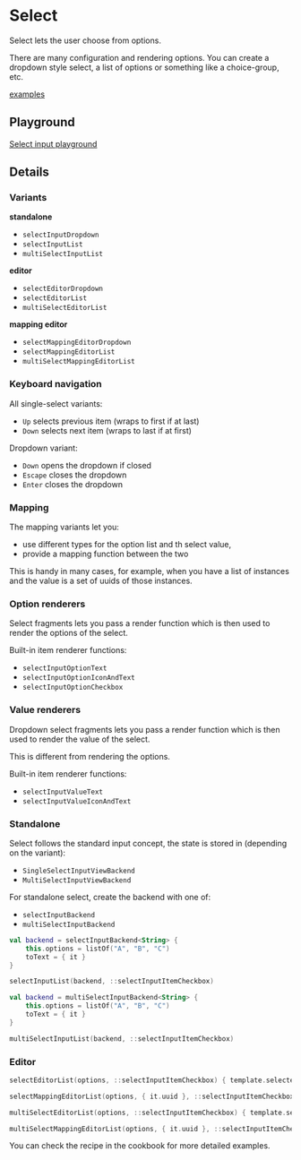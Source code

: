 # Select

Select lets the user choose from options.

There are many configuration and rendering options. You can create a dropdown style select, 
a list of options or something like a choice-group, etc.

[examples](actualize://example-group?name=selectInput)
 
## Playground

[Select input playground](actualize://cookbook/input/select/playground)

## Details

### Variants

**standalone**

* `selectInputDropdown`
* `selectInputList`
* `multiSelectInputList`

**editor**

* `selectEditorDropdown`
* `selectEditorList`
* `multiSelectEditorList`

**mapping editor**

* `selectMappingEditorDropdown`
* `selectMappingEditorList`
* `multiSelectMappingEditorList`

### Keyboard navigation

All single-select variants:

- `Up` selects previous item (wraps to first if at last)
- `Down` selects next item (wraps to last if at first)

Dropdown variant:

- `Down` opens the dropdown if closed
- `Escape` closes the dropdown
- `Enter` closes the dropdown

### Mapping

The mapping variants let you:

* use different types for the option list and th select value,
* provide a mapping function between the two

This is handy in many cases, for example, when you have a list of instances and the value
is a set of uuids of those instances.

### Option renderers

Select fragments lets you pass a render function which is then used to render the options
of the select.

Built-in item renderer functions:

* `selectInputOptionText`
* `selectInputOptionIconAndText`
* `selectInputOptionCheckbox`

### Value renderers

Dropdown select fragments lets you pass a render function which is then used to render the value
of the select.

This is different from rendering the options.

Built-in item renderer functions:

* `selectInputValueText`
* `selectInputValueIconAndText`

### Standalone

Select follows the standard input concept, the state is stored in (depending on the variant):

- `SingleSelectInputViewBackend`
- `MultiSelectInputViewBackend`

For standalone select, create the backend with one of:

- `selectInputBackend`
- `multiSelectInputBackend`

```kotlin
val backend = selectInputBackend<String> {
    this.options = listOf("A", "B", "C")
    toText = { it }
}

selectInputList(backend, ::selectInputItemCheckbox)
```

```kotlin
val backend = multiSelectInputBackend<String> {
    this.options = listOf("A", "B", "C")
    toText = { it }
}

multiSelectInputList(backend, ::selectInputItemCheckbox)
```

### Editor

```kotlin
selectEditorList(options, ::selectInputItemCheckbox) { template.selectedOption }

selectMappingEditorList(options, { it.uuid }, ::selectInputItemCheckbox) { template.selectedOption }

multiSelectEditorList(options, ::selectInputItemCheckbox) { template.selectedOption }

multiSelectMappingEditorList(options, { it.uuid }, ::selectInputItemCheckbox) { template.selectedOption }
```

You can check the recipe in the cookbook for more detailed examples.